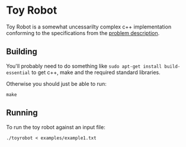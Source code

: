 Toy Robot
=========

Toy Robot is a somewhat uncessarilty complex c++ implementation conforming to the specifications from the [problem description](PROBLEM.md).

Building
-------

You'll probably need to do something like ```sudo apt-get install build-essential``` to get c++, make and the required standard libraries.

Otherwise you should just be able to run:

```
make
```

Running
-------

To run the toy robot against an input file:

```
./toyrobot < examples/example1.txt
```
